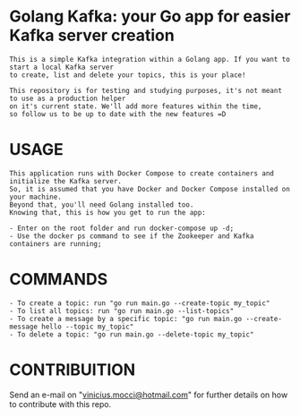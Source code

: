 # Golang Kafka: your Go app for easier Kafka server creation
    This is a simple Kafka integration within a Golang app. If you want to start a local Kafka server 
    to create, list and delete your topics, this is your place! 
    
    This repository is for testing and studying purposes, it's not meant to use as a production helper 
    on it's current state. We'll add more features within the time, 
    so follow us to be up to date with the new features =D

# USAGE

    This application runs with Docker Compose to create containers and initialize the Kafka server. 
    So, it is assumed that you have Docker and Docker Compose installed on your machine. 
    Beyond that, you'll need Golang installed too. 
    Knowing that, this is how you get to run the app:

    - Enter on the root folder and run docker-compose up -d;
    - Use the docker ps command to see if the Zookeeper and Kafka containers are running;


# COMMANDS

    - To create a topic: run "go run main.go --create-topic my_topic"
    - To list all topics: run "go run main.go --list-topics"
    - To create a message by a specific topic: "go run main.go --create-message hello --topic my_topic"
    - To delete a topic: "go run main.go --delete-topic my_topic"

# CONTRIBUITION

Send an e-mail on "vinicius.mocci@hotmail.com" for further details on how to contribute with this repo.